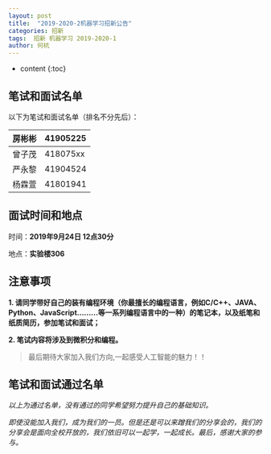 ```yaml
---
layout: post
title:  "2019-2020-2机器学习招新公告"
categories: 招新
tags:  招新 机器学习 2019-2020-1
author: 何杭
---
```


* content
{:toc}
## 笔试和面试名单

以下为笔试和面试名单（排名不分先后）：

| 房彬彬 | 41905225 |
| ------ | -------- |
| 曾子茂 | 418075xx |
| 严永黎 | 41904524 |
| 杨霖萱 | 41801941 |



## 面试时间和地点

时间：**2019年9月24日 12点30分**



地点：**实验楼306**



## 注意事项

**1. 请同学带好自己的装有编程环境（你最擅长的编程语言，例如C/C++、JAVA、Python、JavaScript.........等一系列编程语言中的一种）的笔记本，以及纸笔和纸质简历，参加笔试和面试；**

**2. 笔试内容将涉及到微积分和编程。**

>  最后期待大家加入我们方向,一起感受人工智能的魅力！！


## 笔试和面试通过名单



*以上为通过名单，没有通过的同学希望努力提升自己的基础知识。*

*即使没能加入我们，成为我们的一员。但是还是可以来蹭我们的分享会的，我们的分享会是面向全校开放的，我们依旧可以一起学，一起成长。最后，感谢大家的参与。*




